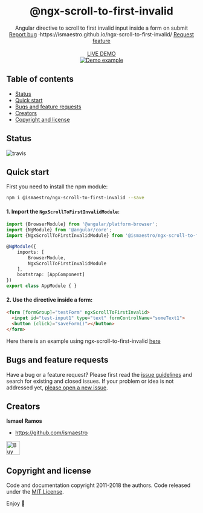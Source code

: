 <p align="center">
  <h1 align="center">@ngx-scroll-to-first-invalid</h1>
  <p align="center">
    Angular directive to scroll to first invalid input inside a form on submit
    <br>
    <a href="https://github.com/Ismaestro/ampjucks/issues/new?template=bug.md">Report bug</a>
    ·https://ismaestro.github.io/ngx-scroll-to-first-invalid/
    <a href="https://github.com/Ismaestro/ampjucks/issues/new?template=feature.md&labels=feature">Request feature</a>
    <br>
    <br>
    <a href="https://ismaestro.github.io/ngx-scroll-to-first-invalid/">LIVE DEMO</a>
    <br>
    <a href="https://angular.io/">
      <img src="https://media.giphy.com/media/yNi7F2K2L2nRTiD4O2/giphy.gif" alt="Demo example"/>
    </a>
  </p>
</p>

## Table of contents

- [Status](#status)
- [Quick start](#quick-start)
- [Bugs and feature requests](#bugs-and-feature-requests)
- [Creators](#creators)
- [Copyright and license](#copyright-and-license)

## Status

![travis](https://travis-ci.org/Ismaestro/ngx-scroll-to-first-invalid.svg?branch=master)

## Quick start

First you need to install the npm module:

```sh
npm i @ismaestro/ngx-scroll-to-first-invalid --save
```

#### 1. Import the `NgxScrollToFirstInvalidModule`:

```ts
import {BrowserModule} from '@angular/platform-browser';
import {NgModule} from '@angular/core';
import {NgxScrollToFirstInvalidModule} from '@ismaestro/ngx-scroll-to-first-invalid';

@NgModule({
    imports: [
        BrowserModule,
        NgxScrollToFirstInvalidModule
    ],
    bootstrap: [AppComponent]
})
export class AppModule { }
```

#### 2. Use the directive inside a form:

```html
<form [formGroup]="testForm" ngxScrollToFirstInvalid>
  <input id="test-input1" type="text" formControlName="someText1">
  <button (click)="saveForm()"></button>
</form>
```

Here there is an example using ngx-scroll-to-first-invalid [here](https://ismaestro.github.io/ngx-scroll-to-first-invalid)

## Bugs and feature requests

Have a bug or a feature request? Please first read the [issue guidelines](https://github.com/Ismaestro/ampjucks/blob/master/CONTRIBUTING.md) and search for existing and closed issues. If your problem or idea is not addressed yet, [please open a new issue](https://github.com/Ismaestro/ampjucks/issues/new).

## Creators

**Ismael Ramos**

- <https://github.com/ismaestro>

<a href='https://ko-fi.com/S6S5LMVR' target='_blank'><img height='36' style='border:0px;height:36px;' src='https://az743702.vo.msecnd.net/cdn/kofi4.png?v=0' border='0' alt='Buy Me a Coffee at ko-fi.com' /></a>

## Copyright and license

Code and documentation copyright 2011-2018 the authors. Code released under the [MIT License](https://github.com/Ismaestro/ampjucks/blob/master/LICENSE).

Enjoy :metal:

